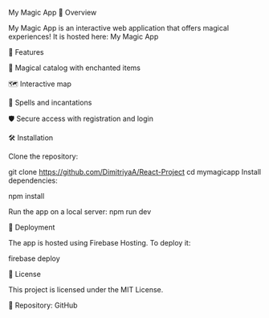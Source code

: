 
My Magic App
🌟 Overview

My Magic App is an interactive web application that offers magical experiences! It is hosted here: My Magic App

🚀 Features

🔮 Magical catalog with enchanted items

🗺️ Interactive map

📜 Spells and incantations

🛡️ Secure access with registration and login

🛠 Installation

Clone the repository:

git clone https://github.com/DimitriyaA/React-Project
cd mymagicapp
Install dependencies:

npm install

Run the app on a local server:
npm run dev


📂 Deployment

The app is hosted using Firebase Hosting. To deploy it:

firebase deploy

📜 License

This project is licensed under the MIT License.

🔗 Repository: GitHub

